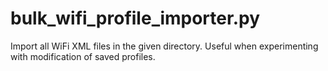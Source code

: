 # bulk_wifi_profile_importer.py
Import all WiFi XML files in the given directory. Useful when experimenting with modification of saved profiles.
